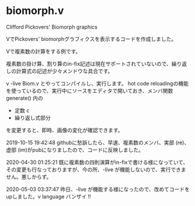 # biomorph.v

Clifford Pickovers' Biomorph graphics

VでPickovers' biomorphグラフィクスを表示するコードを作成しました。

Vで複素数の計算をする例です。

複素数の掛け算、割り算のin-fix記述は現在サポートされていないので、繰り返しの計算式の記述が少々メンドウな具合です。

v -live Biom.v とやってコンパイルし、実行します。
hot code reloadingの機能を使っているので、実行中にソースをエディタで開いておき、メンバ関数generate() 内の

+ 定数 c
+ 繰り返し式部分

を変更すると、即時、画像の変化が確認できます。

2019-10-15 19:42:48 
githubに愁訴したら、早速、複素数のメンバ、実部 (re)、虚部 (im)がpubになりましたので、コードに反映しました。

2020-04-30 01:25:21 
既に複素数の四則演算がin-fixで書ける様になっていて、その変更も行なっておりますが、今の所、-live が機能しないので、実行できません。悪しからず。

2020-05-03 03:37:47 
昨日、-live が機能する様になったので、改めてコードをupしました。v language バンザイ !!

